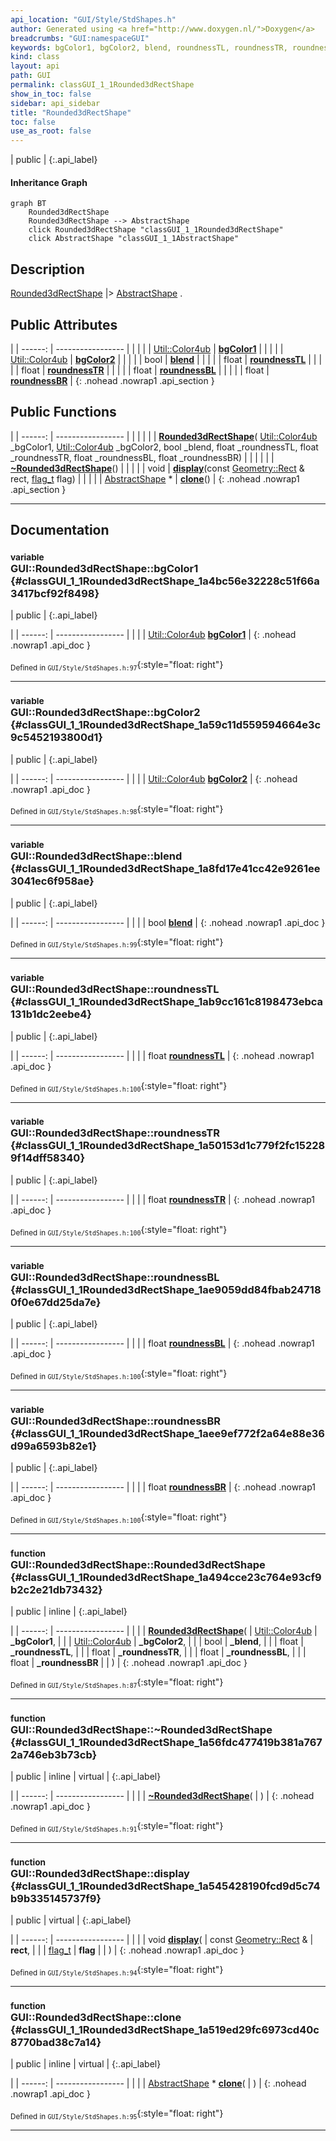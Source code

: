 ```yaml
---
api_location: "GUI/Style/StdShapes.h"
author: Generated using <a href="http://www.doxygen.nl/">Doxygen</a>
breadcrumbs: "GUI:namespaceGUI"
keywords: bgColor1, bgColor2, blend, roundnessTL, roundnessTR, roundnessBL, roundnessBR, Rounded3dRectShape, ~Rounded3dRectShape, display, clone
kind: class
layout: api
path: GUI
permalink: classGUI_1_1Rounded3dRectShape
show_in_toc: false
sidebar: api_sidebar
title: "Rounded3dRectShape"
toc: false
use_as_root: false
---
```


| public |
{:.api_label}

#### Inheritance Graph

```mermaid
graph BT
	Rounded3dRectShape
	Rounded3dRectShape --> AbstractShape
	click Rounded3dRectShape "classGUI_1_1Rounded3dRectShape"
	click AbstractShape "classGUI_1_1AbstractShape"
```

## Description

[Rounded3dRectShape](classGUI_1_1Rounded3dRectShape) |> [AbstractShape](classGUI_1_1AbstractShape) .



## Public Attributes

|
| ------: | ----------------- |
|  | |
| [Util::Color4ub](classUtil_1_1Color4ub) | **[bgColor1](#classGUI_1_1Rounded3dRectShape_1a4bc56e32228c51f66a3417bcf92f8498)**  |
|  | |
| [Util::Color4ub](classUtil_1_1Color4ub) | **[bgColor2](#classGUI_1_1Rounded3dRectShape_1a59c11d559594664e3c9c5452193800d1)**  |
|  | |
| bool | **[blend](#classGUI_1_1Rounded3dRectShape_1a8fd17e41cc42e9261ee3041ec6f958ae)**  |
|  | |
| float | **[roundnessTL](#classGUI_1_1Rounded3dRectShape_1ab9cc161c8198473ebca131b1dc2eebe4)**  |
|  | |
| float | **[roundnessTR](#classGUI_1_1Rounded3dRectShape_1a50153d1c779f2fc152289f14dff58340)**  |
|  | |
| float | **[roundnessBL](#classGUI_1_1Rounded3dRectShape_1ae9059dd84fbab247180f0e67dd25da7e)**  |
|  | |
| float | **[roundnessBR](#classGUI_1_1Rounded3dRectShape_1aee9ef772f2a64e88e36d99a6593b82e1)**  |
{: .nohead .nowrap1 .api_section }


## Public Functions

|
| ------: | ----------------- |
|  | |
|  | **[Rounded3dRectShape](#classGUI_1_1Rounded3dRectShape_1a494cce23c764e93cf9b2c2e21db73432)**( [Util::Color4ub](classUtil_1_1Color4ub)  _bgColor1,  [Util::Color4ub](classUtil_1_1Color4ub)  _bgColor2, bool _blend, float _roundnessTL, float _roundnessTR, float _roundnessBL, float _roundnessBR) |
|  | |
|  | **[~Rounded3dRectShape](#classGUI_1_1Rounded3dRectShape_1a56fdc477419b381a7672a746eb3b73cb)**() |
|  | |
| void | **[display](#classGUI_1_1Rounded3dRectShape_1a545428190fcd9d5c74b9b335145737f9)**(const [Geometry::Rect](namespaceGeometry#namespaceGeometry_1acedeea2f6bddd99f077df6f73901a875) & rect,  [flag_t](classGUI_1_1AbstractShape#classGUI_1_1AbstractShape_1a30ae7217ac48efbb16cf6053706fead5)  flag) |
|  | |
| [AbstractShape](classGUI_1_1AbstractShape) * | **[clone](#classGUI_1_1Rounded3dRectShape_1a519ed29fc6973cd40c8770bad38c7a14)**() |
{: .nohead .nowrap1 .api_section }


-------------------------------------------------------------------

## Documentation

### <small>variable</small><br/> GUI::Rounded3dRectShape::bgColor1 {#classGUI_1_1Rounded3dRectShape_1a4bc56e32228c51f66a3417bcf92f8498}

| public |
{:.api_label}

|
| ------: | ----------------- |
|  |
| [Util::Color4ub](classUtil_1_1Color4ub) **[bgColor1](#classGUI_1_1Rounded3dRectShape_1a4bc56e32228c51f66a3417bcf92f8498)**  |
{: .nohead .nowrap1 .api_doc }





<sub>Defined in `GUI/Style/StdShapes.h:97`</sub>{:style="float: right"}

-------------------------------------------------------------------

### <small>variable</small><br/> GUI::Rounded3dRectShape::bgColor2 {#classGUI_1_1Rounded3dRectShape_1a59c11d559594664e3c9c5452193800d1}

| public |
{:.api_label}

|
| ------: | ----------------- |
|  |
| [Util::Color4ub](classUtil_1_1Color4ub) **[bgColor2](#classGUI_1_1Rounded3dRectShape_1a59c11d559594664e3c9c5452193800d1)**  |
{: .nohead .nowrap1 .api_doc }





<sub>Defined in `GUI/Style/StdShapes.h:98`</sub>{:style="float: right"}

-------------------------------------------------------------------

### <small>variable</small><br/> GUI::Rounded3dRectShape::blend {#classGUI_1_1Rounded3dRectShape_1a8fd17e41cc42e9261ee3041ec6f958ae}

| public |
{:.api_label}

|
| ------: | ----------------- |
|  |
| bool **[blend](#classGUI_1_1Rounded3dRectShape_1a8fd17e41cc42e9261ee3041ec6f958ae)**  |
{: .nohead .nowrap1 .api_doc }





<sub>Defined in `GUI/Style/StdShapes.h:99`</sub>{:style="float: right"}

-------------------------------------------------------------------

### <small>variable</small><br/> GUI::Rounded3dRectShape::roundnessTL {#classGUI_1_1Rounded3dRectShape_1ab9cc161c8198473ebca131b1dc2eebe4}

| public |
{:.api_label}

|
| ------: | ----------------- |
|  |
| float **[roundnessTL](#classGUI_1_1Rounded3dRectShape_1ab9cc161c8198473ebca131b1dc2eebe4)**  |
{: .nohead .nowrap1 .api_doc }





<sub>Defined in `GUI/Style/StdShapes.h:100`</sub>{:style="float: right"}

-------------------------------------------------------------------

### <small>variable</small><br/> GUI::Rounded3dRectShape::roundnessTR {#classGUI_1_1Rounded3dRectShape_1a50153d1c779f2fc152289f14dff58340}

| public |
{:.api_label}

|
| ------: | ----------------- |
|  |
| float **[roundnessTR](#classGUI_1_1Rounded3dRectShape_1a50153d1c779f2fc152289f14dff58340)**  |
{: .nohead .nowrap1 .api_doc }





<sub>Defined in `GUI/Style/StdShapes.h:100`</sub>{:style="float: right"}

-------------------------------------------------------------------

### <small>variable</small><br/> GUI::Rounded3dRectShape::roundnessBL {#classGUI_1_1Rounded3dRectShape_1ae9059dd84fbab247180f0e67dd25da7e}

| public |
{:.api_label}

|
| ------: | ----------------- |
|  |
| float **[roundnessBL](#classGUI_1_1Rounded3dRectShape_1ae9059dd84fbab247180f0e67dd25da7e)**  |
{: .nohead .nowrap1 .api_doc }





<sub>Defined in `GUI/Style/StdShapes.h:100`</sub>{:style="float: right"}

-------------------------------------------------------------------

### <small>variable</small><br/> GUI::Rounded3dRectShape::roundnessBR {#classGUI_1_1Rounded3dRectShape_1aee9ef772f2a64e88e36d99a6593b82e1}

| public |
{:.api_label}

|
| ------: | ----------------- |
|  |
| float **[roundnessBR](#classGUI_1_1Rounded3dRectShape_1aee9ef772f2a64e88e36d99a6593b82e1)**  |
{: .nohead .nowrap1 .api_doc }





<sub>Defined in `GUI/Style/StdShapes.h:100`</sub>{:style="float: right"}

-------------------------------------------------------------------

### <small>function</small><br/> GUI::Rounded3dRectShape::Rounded3dRectShape {#classGUI_1_1Rounded3dRectShape_1a494cce23c764e93cf9b2c2e21db73432}

| public | inline |
{:.api_label}

|
| ------: | ----------------- |
|  |
|  **[Rounded3dRectShape](#classGUI_1_1Rounded3dRectShape_1a494cce23c764e93cf9b2c2e21db73432)**( |  [Util::Color4ub](classUtil_1_1Color4ub)  | **_bgColor1**, |
| |  [Util::Color4ub](classUtil_1_1Color4ub)  | **_bgColor2**, |
| | bool | **_blend**, |
| | float | **_roundnessTL**, |
| | float | **_roundnessTR**, |
| | float | **_roundnessBL**, |
| | float | **_roundnessBR** |
|   ) |
{: .nohead .nowrap1 .api_doc }





<sub>Defined in `GUI/Style/StdShapes.h:87`</sub>{:style="float: right"}

-------------------------------------------------------------------

### <small>function</small><br/> GUI::Rounded3dRectShape::~Rounded3dRectShape {#classGUI_1_1Rounded3dRectShape_1a56fdc477419b381a7672a746eb3b73cb}

| public | inline | virtual |
{:.api_label}

|
| ------: | ----------------- |
|  |
|  **[~Rounded3dRectShape](#classGUI_1_1Rounded3dRectShape_1a56fdc477419b381a7672a746eb3b73cb)**( |  ) |
{: .nohead .nowrap1 .api_doc }





<sub>Defined in `GUI/Style/StdShapes.h:91`</sub>{:style="float: right"}

-------------------------------------------------------------------

### <small>function</small><br/> GUI::Rounded3dRectShape::display {#classGUI_1_1Rounded3dRectShape_1a545428190fcd9d5c74b9b335145737f9}

| public | virtual |
{:.api_label}

|
| ------: | ----------------- |
|  |
| void **[display](#classGUI_1_1Rounded3dRectShape_1a545428190fcd9d5c74b9b335145737f9)**( | const [Geometry::Rect](namespaceGeometry#namespaceGeometry_1acedeea2f6bddd99f077df6f73901a875) & | **rect**, |
| |  [flag_t](classGUI_1_1AbstractShape#classGUI_1_1AbstractShape_1a30ae7217ac48efbb16cf6053706fead5)  | **flag** |
|   ) |
{: .nohead .nowrap1 .api_doc }





<sub>Defined in `GUI/Style/StdShapes.h:94`</sub>{:style="float: right"}

-------------------------------------------------------------------

### <small>function</small><br/> GUI::Rounded3dRectShape::clone {#classGUI_1_1Rounded3dRectShape_1a519ed29fc6973cd40c8770bad38c7a14}

| public | inline | virtual |
{:.api_label}

|
| ------: | ----------------- |
|  |
| [AbstractShape](classGUI_1_1AbstractShape) * **[clone](#classGUI_1_1Rounded3dRectShape_1a519ed29fc6973cd40c8770bad38c7a14)**( |  ) |
{: .nohead .nowrap1 .api_doc }





<sub>Defined in `GUI/Style/StdShapes.h:95`</sub>{:style="float: right"}

-------------------------------------------------------------------

